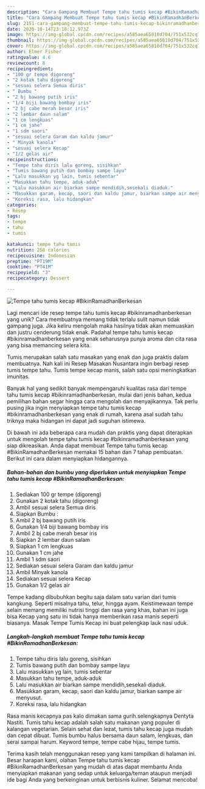 ```yaml
---
description: "Cara Gampang Membuat Tempe tahu tumis kecap #BikinRamadhanBerkesan, Sempurna"
title: "Cara Gampang Membuat Tempe tahu tumis kecap #BikinRamadhanBerkesan, Sempurna"
slug: 2151-cara-gampang-membuat-tempe-tahu-tumis-kecap-bikinramadhanberkesan-sempurna
date: 2020-10-14T23:18:12.973Z
image: https://img-global.cpcdn.com/recipes/a585aea65810d704/751x532cq70/tempe-tahu-tumis-kecap-bikinramadhanberkesan-foto-resep-utama.jpg
thumbnail: https://img-global.cpcdn.com/recipes/a585aea65810d704/751x532cq70/tempe-tahu-tumis-kecap-bikinramadhanberkesan-foto-resep-utama.jpg
cover: https://img-global.cpcdn.com/recipes/a585aea65810d704/751x532cq70/tempe-tahu-tumis-kecap-bikinramadhanberkesan-foto-resep-utama.jpg
author: Elmer Fisher
ratingvalue: 4.6
reviewcount: 8
recipeingredient:
- "100 gr tempe digoreng"
- "2 kotak tahu digoreng"
- "sesuai selera Semua diris"
- " Bumbu "
- "2 bj bawang putih iris"
- "1/4 biji bawang bombay iris"
- "2 bj cabe merah besar iris"
- "2 lembar daun salam"
- "1 cm lengkuas"
- "1 cm jahe"
- "1 sdm saori"
- "sesuai selera Garam dan kaldu jamur"
- " Minyak kanola"
- "sesuai selera Kecap"
- "1/2 gelas air"
recipeinstructions:
- "Tempe tahu diris lalu goreng, sisihkan"
- "Tumis bawang putih dan bombay sampe layu"
- "Lalu masukkan yg lain, tumis sebentar"
- "Masukkan tahu tempe, aduk-aduk"
- "Lalu masukkan air biarkan sampe mendidih,sesekali diaduk."
- "Masukkan garam, kecap, saori dan kaldu jamur, biarkan sampe air menyusut."
- "Koreksi rasa, lalu hidangkan"
categories:
- Resep
tags:
- tempe
- tahu
- tumis

katakunci: tempe tahu tumis 
nutrition: 258 calories
recipecuisine: Indonesian
preptime: "PT19M"
cooktime: "PT41M"
recipeyield: "3"
recipecategory: Dessert

---
```



![Tempe tahu tumis kecap #BikinRamadhanBerkesan](https://img-global.cpcdn.com/recipes/a585aea65810d704/751x532cq70/tempe-tahu-tumis-kecap-bikinramadhanberkesan-foto-resep-utama.jpg)

Lagi mencari ide resep tempe tahu tumis kecap #bikinramadhanberkesan yang unik? Cara membuatnya memang tidak terlalu sulit namun tidak gampang juga. Jika keliru mengolah maka hasilnya tidak akan memuaskan dan justru cenderung tidak enak. Padahal tempe tahu tumis kecap #bikinramadhanberkesan yang enak seharusnya punya aroma dan cita rasa yang bisa memancing selera kita.

Tumis merupakan salah satu masakan yang enak dan juga praktis dalam membuatnya. Nah kali ini Resep Masakan Nusantara ingin berbagi resep tumis tempe tahu. Tumis tempe kecap manis, salah satu opsi meningkatkan imunitas.

Banyak hal yang sedikit banyak mempengaruhi kualitas rasa dari tempe tahu tumis kecap #bikinramadhanberkesan, mulai dari jenis bahan, kedua pemilihan bahan segar hingga cara mengolah dan menyajikannya. Tak perlu pusing jika ingin menyiapkan tempe tahu tumis kecap #bikinramadhanberkesan yang enak di rumah, karena asal sudah tahu triknya maka hidangan ini dapat jadi suguhan istimewa.


Di bawah ini ada beberapa cara mudah dan praktis yang dapat diterapkan untuk mengolah tempe tahu tumis kecap #bikinramadhanberkesan yang siap dikreasikan. Anda dapat membuat Tempe tahu tumis kecap #BikinRamadhanBerkesan memakai 15 bahan dan 7 tahap pembuatan. Berikut ini cara dalam menyiapkan hidangannya.

<!--inarticleads1-->

##### Bahan-bahan dan bumbu yang diperlukan untuk menyiapkan Tempe tahu tumis kecap #BikinRamadhanBerkesan:

1. Sediakan 100 gr tempe (digoreng)
1. Gunakan 2 kotak tahu (digoreng)
1. Ambil sesuai selera Semua diris
1. Siapkan  Bumbu :
1. Ambil 2 bj bawang putih iris
1. Gunakan 1/4 biji bawang bombay iris
1. Ambil 2 bj cabe merah besar iris
1. Siapkan 2 lembar daun salam
1. Siapkan 1 cm lengkuas
1. Gunakan 1 cm jahe
1. Ambil 1 sdm saori
1. Sediakan sesuai selera Garam dan kaldu jamur
1. Ambil  Minyak kanola
1. Sediakan sesuai selera Kecap
1. Gunakan 1/2 gelas air


Tempe kadang dibubuhkan begitu saja dalam satu varian dari tumis kangkung. Seperti misalnya tahu, telur, hingga ayam. Keistimewaan tempe selain memang memiliki nutrisi tinggi dan rasa yang khas, bahan ini juga bisa Kecap yang satu ini tidak hanya memberikan rasa manis seperti biasanya. Masak Tempe Tumis Kecap ini buat pelengkap lauk nasi uduk. 

<!--inarticleads2-->

##### Langkah-langkah membuat Tempe tahu tumis kecap #BikinRamadhanBerkesan:

1. Tempe tahu diris lalu goreng, sisihkan
1. Tumis bawang putih dan bombay sampe layu
1. Lalu masukkan yg lain, tumis sebentar
1. Masukkan tahu tempe, aduk-aduk
1. Lalu masukkan air biarkan sampe mendidih,sesekali diaduk.
1. Masukkan garam, kecap, saori dan kaldu jamur, biarkan sampe air menyusut.
1. Koreksi rasa, lalu hidangkan


Rasa manis kecapnya pas kalo dimakan sama gurih.selengkapnya Dentyta Nastiti. Tumis tahu kecap adalah salah satu makanan yang populer di kalangan vegetarian. Selain sehat dan lezat, tumis tahu kecap juga mudah dan cepat dibuat. Tumis bumbu halus bersama daun salam, lengkuas, dan serai sampai harum. Keyword tempe, tempe cabe hijau, tempe tumis. 

Terima kasih telah menggunakan resep yang kami tampilkan di halaman ini. Besar harapan kami, olahan Tempe tahu tumis kecap #BikinRamadhanBerkesan yang mudah di atas dapat membantu Anda menyiapkan makanan yang sedap untuk keluarga/teman ataupun menjadi ide bagi Anda yang berkeinginan untuk berbisnis kuliner. Selamat mencoba!

